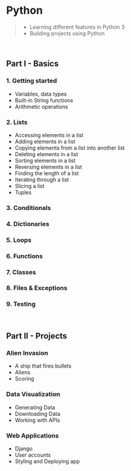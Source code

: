 # Python

> - Learning different features in Python 3
> - Building projects using Python

<br/>

## Part I - Basics

### 1. Getting started
- Variables, data types
- Built-in String functions
- Arithmetic operations

### 2. Lists
- Accessing elements in a list
- Adding elements in a list
- Copying elements from a list into another list
- Deleting elements in a list
- Sorting elements in a list
- Reversing elements in a list
- Finding the length of a list
- Iterating through a list
- Slicing a list
- Tuples

### 3. Conditionals

### 4. Dictionaries

### 5. Loops

### 6. Functions

### 7. Classes

### 8. Files & Exceptions

### 9. Testing

<br/>

## Part II - Projects

### Alien Invasion
- A ship that fires bullets
- Aliens
- Scoring

### Data Visualization
- Generating Data
- Downloading Data
- Working with APIs

### Web Applications
- Django
- User accounts
- Styling and Deploying app

